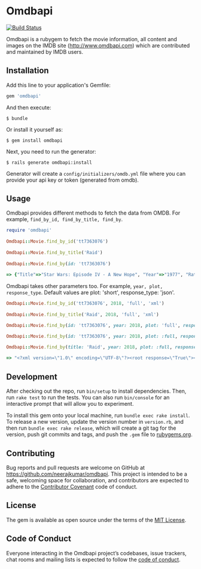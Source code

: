 # Omdbapi

[![Build Status](https://travis-ci.org/neerajkumar/omdbapi.svg?branch=master)](https://travis-ci.org/neerajkumar/omdbapi)

Omdbapi is a rubygem to fetch the movie information, all content and images on the IMDB site (http://www.omdbapi.com) which are contributed and maintained by IMDB users.

## Installation

Add this line to your application's Gemfile:

```ruby
gem 'omdbapi'
```

And then execute:

    $ bundle

Or install it yourself as:

    $ gem install omdbapi
    
Next, you need to run the generator:

    $ rails generate omdbapi:install
    
Generator will create a ```config/initializers/omdb.yml``` file where you can provide your api key or token (generated from omdb).     

## Usage

Omdbapi provides different methods to fetch the data from OMDB. For example, ```find_by_id, find_by_title, find_by```.

```ruby
require 'omdbapi'
    
Omdbapi::Movie.find_by_id('tt7363076')
   
Omdbapi::Movie.find_by_title('Raid')
    
Omdbapi::Movie.find_by(id: 'tt7363076')
    
=> {"Title"=>"Star Wars: Episode IV - A New Hope", "Year"=>"1977", "Rated"=> ...
```
    
Omdbapi takes other parameters too. For example, ```year, plot, response_type```. Default values are plot: 'short', response_type: 'json'.
    
```ruby
Omdbapi::Movie.find_by_id('tt7363076', 2018, 'full', 'xml')
    
Omdbapi::Movie.find_by_title('Raid', 2018, 'full', 'xml')

Omdbapi::Movie.find_by(id: 'tt7363076', year: 2018, plot: 'full', response_type: 'xml')

Omdbapi::Movie.find_by(id: 'tt7363076', year: 2018, plot: :full, response_type: :xml)

Omdbapi::Movie.find_by(title: 'Raid', year: 2018, plot: :full, response_type: :xml)
    
=> "<?xml version=\"1.0\" encoding=\"UTF-8\"?><root response=\"True\"><movie title=\..."
```

## Development

After checking out the repo, run `bin/setup` to install dependencies. Then, run `rake test` to run the tests. You can also run `bin/console` for an interactive prompt that will allow you to experiment.

To install this gem onto your local machine, run `bundle exec rake install`. To release a new version, update the version number in `version.rb`, and then run `bundle exec rake release`, which will create a git tag for the version, push git commits and tags, and push the `.gem` file to [rubygems.org](https://rubygems.org).

## Contributing

Bug reports and pull requests are welcome on GitHub at https://github.com/neerajkumar/omdbapi. This project is intended to be a safe, welcoming space for collaboration, and contributors are expected to adhere to the [Contributor Covenant](http://contributor-covenant.org) code of conduct.

## License

The gem is available as open source under the terms of the [MIT License](https://opensource.org/licenses/MIT).

## Code of Conduct

Everyone interacting in the Omdbapi project’s codebases, issue trackers, chat rooms and mailing lists is expected to follow the [code of conduct](https://github.com/neerajkumar/omdbapi/blob/master/CODE_OF_CONDUCT.md).
